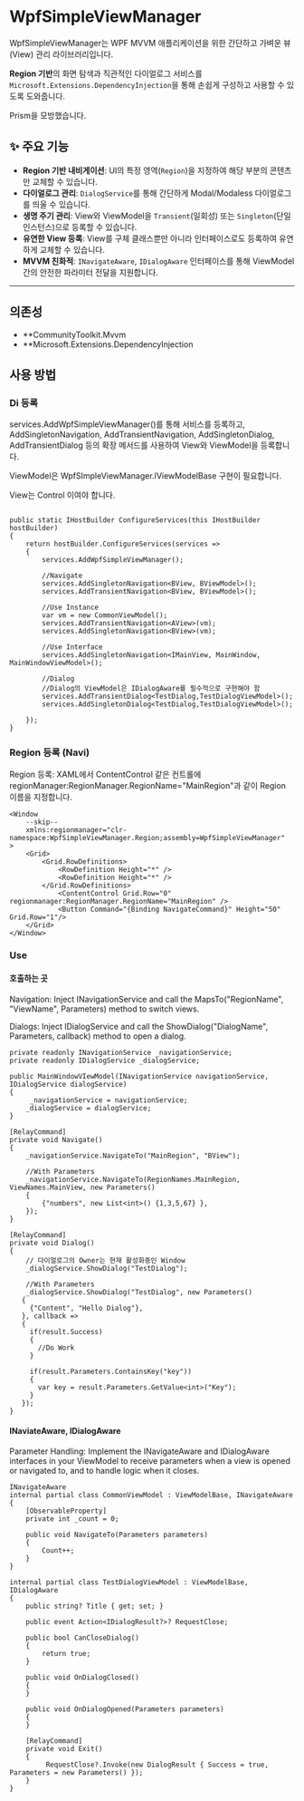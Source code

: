 # WpfSimpleViewManager

WpfSimpleViewManager는 WPF MVVM 애플리케이션을 위한 간단하고 가벼운 뷰(View) 관리 라이브러리입니다. 

**Region 기반**의 화면 탐색과 직관적인 다이얼로그 서비스를 `Microsoft.Extensions.DependencyInjection`을 통해 손쉽게 구성하고 사용할 수 있도록 도와줍니다.

Prism을 모방했습니다.

## ✨ 주요 기능

- **Region 기반 내비게이션**: UI의 특정 영역(`Region`)을 지정하여 해당 부분의 콘텐츠만 교체할 수 있습니다.
- **다이얼로그 관리**: `DialogService`를 통해 간단하게 Modal/Modaless 다이얼로그를 띄울 수 있습니다.
- **생명 주기 관리**: View와 ViewModel을 `Transient`(일회성) 또는 `Singleton`(단일 인스턴스)으로 등록할 수 있습니다.
- **유연한 View 등록**: View를 구체 클래스뿐만 아니라 인터페이스로도 등록하여 유연하게 교체할 수 있습니다.
- **MVVM 친화적**: `INavigateAware`, `IDialogAware` 인터페이스를 통해 ViewModel 간의 안전한 파라미터 전달을 지원합니다.

---




## 의존성

- **CommunityToolkit.Mvvm
- **Microsoft.Extensions.DependencyInjection





## 사용 방법

### Di 등록
services.AddWpfSimpleViewManager()를 통해 서비스를 등록하고, AddSingletonNavigation, AddTransientNavigation, AddSingletonDialog, AddTransientDialog 등의 확장 메서드를 사용하여 View와 ViewModel을 등록합니다.

ViewModel은 WpfSImpleViewManager.IViewModelBase 구현이 필요합니다.

View는 Control 이여야 합니다.
```

public static IHostBuilder ConfigureServices(this IHostBuilder hostBuilder)
{
    return hostBuilder.ConfigureServices(services =>
    {
        services.AddWpfSimpleViewManager();

        //Navigate
        services.AddSingletonNavigation<BView, BViewModel>();
        services.AddTransientNavigation<BView, BViewModel>();

        //Use Instance
        var vm = new CommonViewModel();
        services.AddTransientNavigation<AView>(vm);
        services.AddSingletonNavigation<BView>(vm);

        //Use Interface
        services.AddSingletonNavigation<IMainView, MainWindow, MainWindowViewModel>();
   
        //Dialog
        //Dialog의 ViewModel은 IDialogAware를 필수적으로 구현해야 함
        services.AddTransientDialog<TestDialog,TestDialogViewModel>();
        services.AddSingletonDialog<TestDialog,TestDialogViewModel>();

    });
}
```

### Region 등록 (Navi)
Region 등록: XAML에서 ContentControl 같은 컨트롤에 regionManager:RegionManager.RegionName="MainRegion"과 같이 Region 이름을 지정합니다.
```
<Window
    --skip--
    xmlns:regionmanager="clr-namespace:WpfSimpleViewManager.Region;assembly=WpfSimpleViewManager"
>
    <Grid>
        <Grid.RowDefinitions>
            <RowDefinition Height="*" />
            <RowDefinition Height="*" />
        </Grid.RowDefinitions>
            <ContentControl Grid.Row="0" regionmanager:RegionManager.RegionName="MainRegion" />
            <Button Command="{Binding NavigateCommand}" Height="50" Grid.Row="1"/>
    </Grid>
</Window>

```

### Use
#### 호출하는 곳
Navigation: Inject INavigationService and call the MapsTo("RegionName", "ViewName", Parameters) method to switch views.

Dialogs: Inject IDialogService and call the ShowDialog("DialogName", Parameters, callback) method to open a dialog.
```
private readonly INavigationService _navigationService;
private readonly IDialogService _dialogService;

public MainWindowVIewModel(INavigationService navigationService, IDialogService dialogService)
{
     _navigationService = navigationService;
    _dialogService = dialogService;
}

[RelayCommand]
private void Navigate()
{
    _navigationService.NavigateTo("MainRegion", "BView");

    //With Parameters
    _navigationService.NavigateTo(RegionNames.MainRegion, ViewNames.MainView, new Parameters()
    {
        {"numbers", new List<int>() {1,3,5,67} },
    });
}

[RelayCommand]
private void Dialog()
{
    // 다이얼로그의 Owner는 현재 활성화중인 Window
    _dialogService.ShowDialog("TestDialog");

    //With Parameters
    _dialogService.ShowDialog("TestDialog", new Parameters()
   {
     {"Content", "Hello Dialog"},
   }, callback =>
   {
     if(result.Success)
     {
       //Do Work
     }
     
     if(result.Parameters.ContainsKey("key"))
     {
       var key = result.Parameters.GetValue<int>("Key");
     }
   });
}
```
#### INaviateAware, IDialogAware
Parameter Handling: Implement the INavigateAware and IDialogAware interfaces in your ViewModel to receive parameters when a view is opened or navigated to, and to handle logic when it closes.
```
INavigateAware
internal partial class CommonViewModel : ViewModelBase, INavigateAware
{
    [ObservableProperty]
    private int _count = 0;

    public void NavigateTo(Parameters parameters)
    {
        Count++;
    }
}
```
```
internal partial class TestDialogViewModel : ViewModelBase, IDialogAware
{
    public string? Title { get; set; }

    public event Action<IDialogResult?>? RequestClose;

    public bool CanCloseDialog()
    {
        return true;   
    }

    public void OnDialogClosed()
    {
    }

    public void OnDialogOpened(Parameters parameters)
    {
    }

    [RelayCommand]
    private void Exit()
    {
         RequestClose?.Invoke(new DialogResult { Success = true, Parameters = new Parameters() });
    }
}

```
